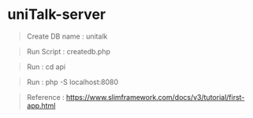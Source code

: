 # uniTalk-server
> Create DB name : unitalk

> Run Script : createdb.php

> Run : cd api

> Run : php -S localhost:8080

> Reference : https://www.slimframework.com/docs/v3/tutorial/first-app.html